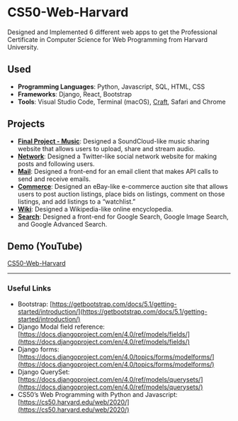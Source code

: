 # CS50-Web-Harvard

Designed and Implemented 6 different web apps to get the Professional Certificate in Computer Science for Web Programming from Harvard University.

## Used

- **Programming Languages**: Python, Javascript, SQL, HTML, CSS
- **Frameworks**: Django, React, Bootstrap
- **Tools**: Visual Studio Code, Terminal (macOS), [Craft](http://craft.do/), Safari and Chrome

## Projects

- [**Final Project - Music**](Music): Designed a SoundCloud-like music sharing website that allows users to upload, share and stream audio.
- [**Network**](Network): Designed a Twitter-like social network website for making posts and following users.
- [**Mail**](Mail): Designed a front-end for an email client that makes API calls to send and receive emails.
- [**Commerce**](Commerce): Designed an eBay-like e-commerce auction site that allows users to post auction listings, place bids on listings, comment on those listings, and add listings to a “watchlist.”
- [**Wiki**](Wiki): Designed a Wikipedia-like online encyclopedia.
- [**Search**](Search): Designed a front-end for Google Search, Google Image Search, and Google Advanced Search.

## Demo (YouTube)

[CS50-Web-Harvard](https://www.youtube.com/playlist?list=PL1fdVNretnM4yQW2-IDoUUt5MMn6Dp_uF)

----

### Useful Links

- Bootstrap: [https://getbootstrap.com/docs/5.1/getting-started/introduction/](https://getbootstrap.com/docs/5.1/getting-started/introduction/)
- Django Modal field reference: [https://docs.djangoproject.com/en/4.0/ref/models/fields/](https://docs.djangoproject.com/en/4.0/ref/models/fields/)
- Django forms: [https://docs.djangoproject.com/en/4.0/topics/forms/modelforms/](https://docs.djangoproject.com/en/4.0/topics/forms/modelforms/)
- Django QuerySet: [https://docs.djangoproject.com/en/4.0/ref/models/querysets/](https://docs.djangoproject.com/en/4.0/ref/models/querysets/)
- CS50’s Web Programming with Python and Javascript: [https://cs50.harvard.edu/web/2020/](https://cs50.harvard.edu/web/2020/)

